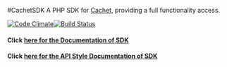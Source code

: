 #CachetSDK
A PHP SDK for [Cachet](https://cachethq.io/), providing a full functionality access.


[![Code Climate](https://codeclimate.com/github/damianopetrungaro/CachetSDK/badges/gpa.svg)](https://codeclimate.com/github/damianopetrungaro/CachetSDK)[![Build Status](https://travis-ci.org/damianopetrungaro/CachetSDK.svg?branch=master)](https://travis-ci.org/damianopetrungaro/CachetSDK)


#### Click [here for the Documentation of SDK](http://damianopetrungaro.github.io/CachetSDK)

#### Click [here for the API Style Documentation of SDK](http://cachetsdk.damianopetrungaro.com/)
